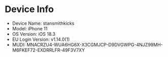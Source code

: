 # Device Info

- Device Name: stansmithkicks
- Model: iPhone 11
- OS Version: iOS 18.3
- EU Login Version: v1.14.0(1)
- MUDI: MNACRZU4-WUA6HG6X-X3CGMJCP-D9DVGWPG-4NJZ99MH-M6FKEF72-EXDRRLFR-49F3V7XY
